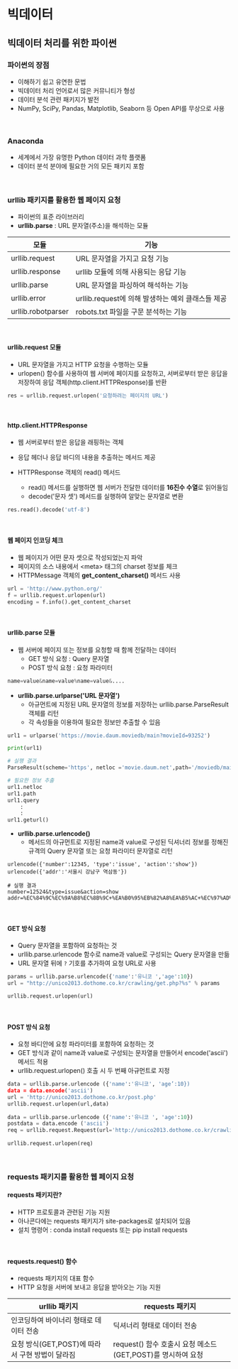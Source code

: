 # 빅데이터

## 빅데이터 처리를 위한 파이썬

### 파이썬의 장점

* 이해하기 쉽고 유연한 문법
* 빅데이터 처리 언어로서 많은 커뮤니티가 형성
* 데이터 분석 관련 패키지가 발전
* NumPy, SciPy, Pandas, Matplotlib, Seaborn 등 Open API를 무상으로 사용

<br>

### Anaconda

* 세계에서 가장 유명한 Python 데이터 과학 플랫폼
* 데이터 분석 분야에 필요한 거의 모든 패키지 포함

<br>

### urllib 패키지를 활용한 웹 페이지 요청

* 파이썬의 표준 라이브러리
* **urllib.parse** : URL 문자열(주소)을 해석하는 모듈

| 모듈               | 기능                                              |
| ------------------ | ------------------------------------------------- |
| urllib.request     | URL 문자열을 가지고 요청 기능                     |
| urllib.response    | urllib 모듈에 의해 사용되는 응답 기능             |
| urllib.parse       | URL 문자열을 파싱하여 해석하는 기능               |
| urllib.error       | urllib.request에 의해 발생하는 예외 클래스들 제공 |
| urllib.robotparser | robots.txt 파일을 구문 분석하는 기능              |

<br>

#### urllib.request 모듈

* URL 문자열을 가지고 HTTP 요청을 수행하는 모듈
* urlopen() 함수를 사용하여 웹 서버에 페이지를 요청하고, 서버로부터 받은 응답을 저장하여 응답 객체(http.client.HTTPResponse)를 반환

```python
res = urllib.request.urlopen('요청하려는 페이지의 URL')
```

<br>

#### http.client.HTTPResponse

* 웹 서버로부터 받은 응답을 래핑하는 객체
* 응답 헤더나 응답 바디의 내용을 추출하는 메서드 제공

* HTTPResponse 객체의 read() 메서드
  * read() 메서드를 실행하면 웹 서버가 전달한 데이터를 **16진수 수열**로 읽어들임
  * decode('문자 셋') 메서드를 실행하여 알맞는 문자열로 변환

```python
res.read().decode('utf-8')
```

<br>

#### 웹 페이지 인코딩 체크

* 웹 페이지가 어떤 문자 셋으로 작성되었는지 파악
* 페이지의 소스 내용에서 \<meta> 태그의 charset 정보를 체크
* HTTPMessage 객체의 **get_content_charset()** 메서드 사용

```python
url = 'http://www.python.org/'
f = urllib.request.urlopen(url)
encoding = f.info().get_content_charset
```

<br>

#### urllib.parse 모듈

* 웹 서버에 페이지 또는 정보를 요청할 때 함께 전달하는 데이터
  * GET 방식 요청 : Query 문자열
  * POST 방식 요청 : 요청 파라미터

```python
name=value&name=value%name=value&....
```

* **urllib.parse.urlparse('URL 문자열')**
  * 아규먼트에 지정된 URL 문자열의 정보를 저장하는 urllib.parse.ParseResult 객체를 리턴
  * 각 속성들을 이용하여 필요한 정보만 추출할 수 있음

```python
url1 = urlparse('https://movie.daum.moviedb/main?movieId=93252')

print(url1)

# 실행 결과
ParseResult(scheme='https', netloc ='movie.daum.net',path='/moviedb/main', params='',query='movieId =93252',fragment='')

# 필요한 정보 추출
url1.netloc
url1.path
url1.query
	:
    :
url1.geturl()
```

* **urllib.parse.urlencode()**
  * 메서드의 아규먼트로 지정된 name과 value로 구성된 딕셔너리 정보를 정해진 규격의 Query 문자열 또는 요청 파라미터 문자열로 리턴

```
urlencode({'number':12345, 'type':'issue', 'action':'show'})
urlencode({'addr':'서울시 강남구 역삼동'})

# 실행 결과
number=12524&type=issue&action=show
addr=%EC%84%9C%EC%9A%B8%EC%8B%9C+%EA%B0%95%EB%82%A8%EA%B5%AC+%EC%97%AD%EC%BC%EB%8F%99
```

<br>

#### GET 방식 요청

* Query 문자열을 포함하여 요청하는 것
* urllib.parse.urlencode 함수로 name과 value로 구성되는 Query 문자열을 만듦
* URL 문자열 뒤에 ```?``` 기호를 추가하여 요청 URL로 사용

```python
params = urllib.parse.urlencode({'name':'유니코 ','age':10})
url = "http://unico2013.dothome.co.kr/crawling/get.php?%s" % params

urllib.request.urlopen(url)
```

<br>

#### POST 방식 요청

* 요청 바디안에 요청 파라미터를 포함하여 요청하는 것
* GET 방식과 같이 name과 value로 구성되는 문자열을 만들어서 encode('ascii') 메서드 적용
* urllib.request.urlopen() 호출 시 두 번째 아규먼트로 지정

```python
data = urllib.parse.urlencode ({'name':'유니코', 'age’:10})
data = data.encode('ascii')
url = 'http://unico2013.dothome.co.kr/post.php'
urllib.request.urlopen(url,data)
                                
data = urllib.parse.urlencode ({'name':'유니코 ', 'age':10})
postdata = data.encode ('ascii')
req = urllib.request.Request(url='http://unico2013.dothome.co.kr/crawling/ post.php',data=postdata)
                                
urllib.request.urlopen(req)
```

<br>

### requests 패키지를 활용한 웹 페이지 요청

#### requests 패키지란?

* HTTP 프로토콜과 관련된 기능 지원
* 아나콘다에는 requests 패키지가 site-packages로 설치되어 있음
* 설치 명령어 : conda install requests 또는 pip install requests

<br>

#### requests.request() 함수

* requests 패키지의 대표 함수
* HTTP 요청을 서버에 보내고 응답을 받아오는 기능 지원

| urllib 패키지                                   | requests 패키지                                             |
| ----------------------------------------------- | ----------------------------------------------------------- |
| 인코딩하여 바이너리 형태로 데이터 전송          | 딕셔너리 형태로 데이터 전송                                 |
| 요청 방식(GET,POST)에 따라서 구현 방법이 달라짐 | request() 함수 호출시 요청 메소드(GET,POST)를 명시하여 요청 |

